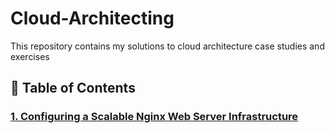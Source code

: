 # Cloud-Architecting
This repository contains my solutions to cloud architecture case studies and exercises

## 📕 Table of Contents
### [1. Configuring a Scalable Nginx Web Server Infrastructure](https://github.com/WuraAderele/Cloud-Architecting/blob/main/Mini-Case-1.md)
